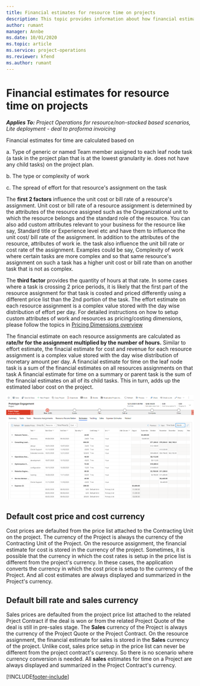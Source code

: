 ```yaml
---
title: Financial estimates for resource time on projects
description: This topic provides information about how financial estimates for time are calculated in Project Operations.
author: rumant
manager: Annbe
ms.date: 10/01/2020
ms.topic: article
ms.service: project-operations
ms.reviewer: kfend 
ms.author: rumant
---
```


# Financial estimates for resource time on projects

_**Applies To:** Project Operations for resource/non-stocked based scenarios, Lite deployment - deal to proforma invoicing_

Financial estimates for time are calculated based on 

a. Type of generic or named Team member assigned to each leaf node task (a task in the project plan that is at the lowest granularity ie. does not have any child tasks) on the project plan. 

b. The type or complexity of work

c. The spread of effort for that resource's assignment on the task 

The **first 2 factors** influence the unit cost or bill rate of a resource's assignment. Unit cost or bill rate of a resource assignment is determined by the attributes of the resource assigned such as the Oraganizational unit to which the resource belongs and the standard role of the resource. You can also add custom attributes relevant to your business for the resource like say, Standard title or Experience level etc and have them to influence the unit cost/ bill rate of the assignment.
In addition to the attributes of the resource, attributes of work ie. the task also influence the unit bill rate or cost rate of the assignment. Examples could be say, Complexity of work where certain tasks are more complex and so that same resource's assignment on such a task has a higher unit cost or bill rate than on another task that is not as complex.   

The **third factor** provides the quantity of hours at that rate. In some cases where a task is crossing 2 price periods, it is likely that the first part of the resource assignment for that task is costed and priced differently using a different price list than the 2nd portion of the task. The effort estimate on each resource assignment is a complex value stored with the day wise distribution of effort per day. 
For detailed instructions on how to setup custom attributes of work and resources as pricing/costing dimensions, please follow the topics in  [Pricing Dimensions overview](../pricing-costing/pricing-dimensions-overview.md)

The financial estimate on each resource assignments are calculated as **rate/hr for the assignment multiplied by the number of hours.**  Similar to effort estimate, the finacial estimate for cost and revenue for each resource assignment is a complex value stored with the day wise distribution of monetary amount per day. 
A financial estimate for time on the leaf node task is a sum of the financial estimates on all resources assignments on that task
A financial estimate for time on a summary or parent task is the sum of the financial estimates on all of its child tasks. This in turn, adds up the estimated labor cost on the project. 

![Resource Estimates](./media/navigation12.png)

## Default cost price and cost currency

Cost prices are defaulted from the price list attached to the Contracting Unit on the project. The currency of the Project is always the currency of the Contracting Unit of the Project. On the resource assignment, the financial estimate for cost is stored in the currency of the project. Sometimes, it is possible that the currency in which the cost rates is setup in the price list is different from the project's currency. In these cases, the application converts the currency in which the cost price is setup to the currency of the Project. And all cost estimates are always displayed and summarized in the Project's currency. 

## Default bill rate and sales currency

Sales prices are defaulted from the project price list attached to the related Prject Contract if the deal is won or from the related Project Quote of the deal is still in pre-sales stage. The **Sales** currency of the Project is always the currency of the Project Quote or the Project Contract. On the resource assignment, the financial estimate for sales is stored in the **Sales** currency of the project. Unlike cost, sales price setup in the price list can never be different from the project contract's currency. So there is no scenario where currency conversion is needed. All **sales** estimates for time on a Project are always displayed and summarized in the Project Contract's currency. 



[!INCLUDE[footer-include](../includes/footer-banner.md)]
